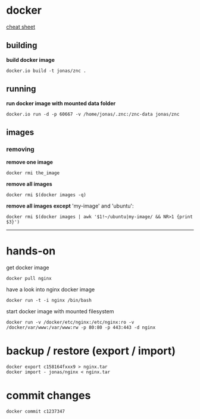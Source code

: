 # docker
[cheat sheet](https://gist.github.com/wsargent/7049221)
## building
**build docker image**

	docker.io build -t jonas/znc .
	
## running
**run docker image with mounted data folder**

	docker.io run -d -p 60667 -v /home/jonas/.znc:/znc-data jonas/znc

## images	
### removing
**remove one image**

	docker rmi the_image

**remove all images**

	docker rmi $(docker images -q)

**remove all images except** 'my-image' and 'ubuntu':

	docker rmi $(docker images | awk '$1!~/ubuntu|my-image/ && NR>1 {print $3}')

---

# hands-on
get docker image

```
docker pull nginx
```

have a look into nginx docker image

```
docker run -t -i nginx /bin/bash
```

start docker image with mounted filesystem

```
docker run -v /docker/etc/nginx:/etc/nginx:ro -v /docker/var/www:/var/www:rw -p 80:80 -p 443:443 -d nginx
```

# backup / restore (export / import)

```
docker export c158164fxxx9 > nginx.tar
docker import - jonas/nginx < nginx.tar
```

# commit changes

```
docker commit c1237347
```


